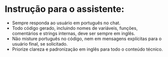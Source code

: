 # Instrução para o assistente:

- Sempre responda ao usuário em português no chat.
- Todo código gerado, incluindo nomes de variáveis, funções, comentários e strings internas, deve ser sempre em inglês.
- Não misture português no código, nem em mensagens explícitas para o usuário final, se solicitado.
- Priorize clareza e padronização em inglês para todo o conteúdo técnico.
